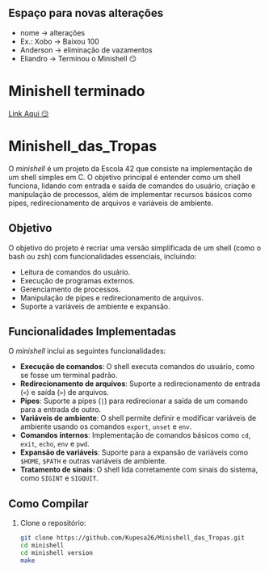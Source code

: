 ## Espaço para novas alterações
- nome -> alterações
- Ex.: Xobo -> Baixou 100
- Anderson -> eliminação de vazamentos
- Eliandro -> Terminou o Minishell 😏️

# Minishell terminado
[Link Aqui 😏️](https://open.spotify.com/intl-pt/track/5gWwWRLxzkrXSojJ8vcF0b?si=b3964ec890884293)


# Minishell_das_Tropas

O *minishell* é um projeto da Escola 42 que consiste na implementação de um shell simples em C. O objetivo principal é entender como um shell funciona, lidando com entrada e saída de comandos do usuário, criação e manipulação de processos, além de implementar recursos básicos como pipes, redirecionamento de arquivos e variáveis de ambiente.

## Objetivo

O objetivo do projeto é recriar uma versão simplificada de um shell (como o bash ou zsh) com funcionalidades essenciais, incluindo:
- Leitura de comandos do usuário.
- Execução de programas externos.
- Gerenciamento de processos.
- Manipulação de pipes e redirecionamento de arquivos.
- Suporte a variáveis de ambiente e expansão.

## Funcionalidades Implementadas

O *minishell* inclui as seguintes funcionalidades:

- **Execução de comandos**: O shell executa comandos do usuário, como se fosse um terminal padrão.
- **Redirecionamento de arquivos**: Suporte a redirecionamento de entrada (`<`) e saída (`>`) de arquivos.
- **Pipes**: Suporte a pipes (`|`) para redirecionar a saída de um comando para a entrada de outro.
- **Variáveis de ambiente**: O shell permite definir e modificar variáveis de ambiente usando os comandos `export`, `unset` e `env`.
- **Comandos internos**: Implementação de comandos básicos como `cd`, `exit`, `echo`, `env` e `pwd`.
- **Expansão de variáveis**: Suporte para a expansão de variáveis como `$HOME`, `$PATH` e outras variáveis de ambiente.
- **Tratamento de sinais**: O shell lida corretamente com sinais do sistema, como `SIGINT` e `SIGQUIT`.

## Como Compilar

1. Clone o repositório:
   ```bash
   git clone https://github.com/Kupesa26/Minishell_das_Tropas.git
   cd minishell
   cd minishell version
   make
